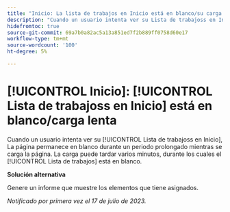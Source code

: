 ```yaml
---
title: "Inicio: La lista de trabajos en Inicio está en blanco/su carga es lenta"
description: "Cuando un usuario intenta ver su Lista de trabajoss en Inicio, la página está en blanco durante un tiempo prolongado mientras se carga la página. La carga puede tardar varios minutos, durante los cuales la Lista de trabajos está en blanco."
hidefromtoc: true
source-git-commit: 69a7b0a82ac5a13a851ed7f2b889ff0758d60e17
workflow-type: tm+mt
source-wordcount: '100'
ht-degree: 5%

---
```



# [!UICONTROL Inicio]: [!UICONTROL Lista de trabajoss en Inicio] está en blanco/carga lenta

Cuando un usuario intenta ver su [!UICONTROL Lista de trabajoss en Inicio], La página permanece en blanco durante un periodo prolongado mientras se carga la página. La carga puede tardar varios minutos, durante los cuales el [!UICONTROL Lista de trabajos] está en blanco.

**Solución alternativa**

Genere un informe que muestre los elementos que tiene asignados.

_Notificado por primera vez el 17 de julio de 2023._

